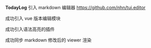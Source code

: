 **TodayLog**
引入 markdown 编辑器 https://github.com/nhn/tui.editor

成功引入 vue 版本编辑模块

成功引入语法高亮的插件

成功同步 markdown 修改后的 viewer 渲染
